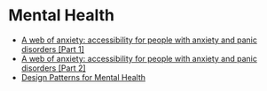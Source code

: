# Mental Health

- [A web of anxiety: accessibility for people with anxiety and panic disorders [Part 1]](https://www.tpgi.com/a-web-of-anxiety-accessibility-for-people-with-anxiety-and-panic-disorders-part-1/)
- [A web of anxiety: accessibility for people with anxiety and panic disorders [Part 2]](https://www.tpgi.com/a-web-of-anxiety-accessibility-for-people-with-anxiety-and-panic-disorders-part-2/)
- [Design Patterns for Mental Health](https://designpatternsformentalhealth.org/)
